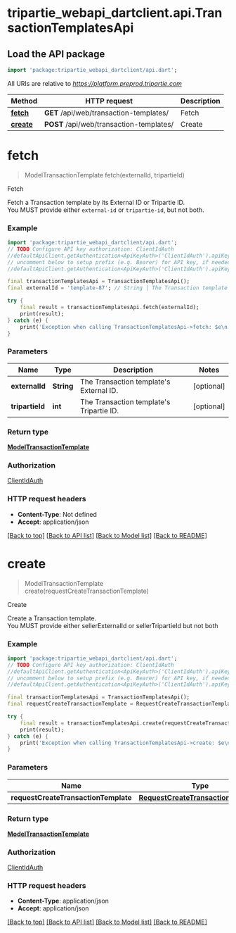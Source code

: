# tripartie_webapi_dartclient.api.TransactionTemplatesApi

## Load the API package
```dart
import 'package:tripartie_webapi_dartclient/api.dart';
```

All URIs are relative to *https://platform.preprod.tripartie.com*

Method | HTTP request | Description
------------- | ------------- | -------------
[**fetch**](TransactionTemplatesApi.md#fetch) | **GET** /api/web/transaction-templates/ | Fetch
[**create**](TransactionTemplatesApi.md#create) | **POST** /api/web/transaction-templates/ | Create


# **fetch**
> ModelTransactionTemplate fetch(externalId, tripartieId)

Fetch

Fetch a Transaction template by its External ID or Tripartie ID.<br /> You MUST provide either <code>external-id</code> or <code>tripartie-id</code>, but not both. 

### Example 
```dart
import 'package:tripartie_webapi_dartclient/api.dart';
// TODO Configure API key authorization: ClientIdAuth
//defaultApiClient.getAuthentication<ApiKeyAuth>('ClientIdAuth').apiKey = 'YOUR_API_KEY';
// uncomment below to setup prefix (e.g. Bearer) for API key, if needed
//defaultApiClient.getAuthentication<ApiKeyAuth>('ClientIdAuth').apiKeyPrefix = 'Bearer';

final transactionTemplatesApi = TransactionTemplatesApi();
final externalId = 'template-87'; // String | The Transaction template's External ID.

try { 
    final result = transactionTemplatesApi.fetch(externalId);
    print(result);
} catch (e) {
    print('Exception when calling TransactionTemplatesApi->fetch: $e\n');
}
```

### Parameters

Name | Type | Description  | Notes
------------- | ------------- | ------------- | -------------
 **externalId** | **String**| The Transaction template's External ID. | [optional] 
 **tripartieId** | **int**| The Transaction template's Tripartie ID. | [optional] 

### Return type

[**ModelTransactionTemplate**](ModelTransactionTemplate.md)

### Authorization

[ClientIdAuth](../README.md#ClientIdAuth)

### HTTP request headers

 - **Content-Type**: Not defined
 - **Accept**: application/json

[[Back to top]](#) [[Back to API list]](../README.md#documentation-for-api-endpoints) [[Back to Model list]](../README.md#documentation-for-models) [[Back to README]](../README.md)

# **create**
> ModelTransactionTemplate create(requestCreateTransactionTemplate)

Create

Create a Transaction template.<br /> You MUST provide either sellerExternalId or sellerTripartieId but not both 

### Example 
```dart
import 'package:tripartie_webapi_dartclient/api.dart';
// TODO Configure API key authorization: ClientIdAuth
//defaultApiClient.getAuthentication<ApiKeyAuth>('ClientIdAuth').apiKey = 'YOUR_API_KEY';
// uncomment below to setup prefix (e.g. Bearer) for API key, if needed
//defaultApiClient.getAuthentication<ApiKeyAuth>('ClientIdAuth').apiKeyPrefix = 'Bearer';

final transactionTemplatesApi = TransactionTemplatesApi();
final requestCreateTransactionTemplate = RequestCreateTransactionTemplate(); // RequestCreateTransactionTemplate | 

try { 
    final result = transactionTemplatesApi.create(requestCreateTransactionTemplate);
    print(result);
} catch (e) {
    print('Exception when calling TransactionTemplatesApi->create: $e\n');
}
```

### Parameters

Name | Type | Description  | Notes
------------- | ------------- | ------------- | -------------
 **requestCreateTransactionTemplate** | [**RequestCreateTransactionTemplate**](RequestCreateTransactionTemplate.md)|  | 

### Return type

[**ModelTransactionTemplate**](ModelTransactionTemplate.md)

### Authorization

[ClientIdAuth](../README.md#ClientIdAuth)

### HTTP request headers

 - **Content-Type**: application/json
 - **Accept**: application/json

[[Back to top]](#) [[Back to API list]](../README.md#documentation-for-api-endpoints) [[Back to Model list]](../README.md#documentation-for-models) [[Back to README]](../README.md)

